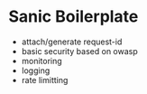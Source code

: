# Sanic Boilerplate

- attach/generate request-id
- basic security based on owasp
- monitoring
- logging
- rate limitting

